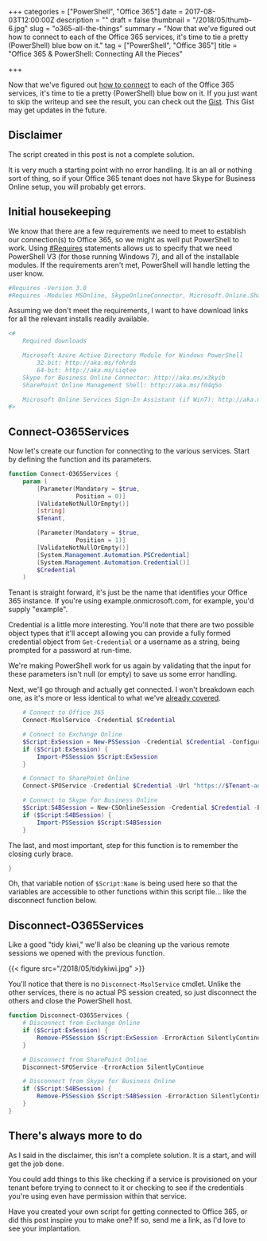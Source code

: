 +++
categories = ["PowerShell", "Office 365"]
date = 2017-08-03T12:00:00Z
description = ""
draft = false
thumbnail = "/2018/05/thumb-6.jpg"
slug = "o365-all-the-things"
summary = "Now that we've figured out how to connect to each of the Office 365 services, it's time to tie a pretty (PowerShell) blue bow on it."
tag = ["PowerShell", "Office 365"]
title = "Office 365 & PowerShell: Connecting All the Pieces"

+++


Now that we've figured out [how to connect](https://king.geek.nz/2017/07/28/o365-connect/) to each of the Office 365 services, it's time to tie a pretty (PowerShell) blue bow on it. If you just want to skip the writeup and see the result, you can check out the [Gist](https://gist.github.com/Windos/5f96a9425b5b31c23df441035b478c5f). This Gist may get updates in the future.

## **Disclaimer**

The script created in this post is not a complete solution.

It is very much a starting point with no error handling. It is an all or nothing sort of thing, so if your Office 365 tenant does not have Skype for Business Online setup, you will probably get errors.

## **Initial housekeeping**

We know that there are a few requirements we need to meet to establish our connection(s) to Office 365, so we might as well put PowerShell to work. Using [#Requires](https://msdn.microsoft.com/en-us/powershell/reference/5.1/microsoft.powershell.core/about/about_requires) statements allows us to specify that we need PowerShell V3 (for those running Windows 7), and all of the installable modules. If the requirements aren't met, PowerShell will handle letting the user know.

```powershell
#Requires -Version 3.0
#Requires -Modules MSOnline, SkypeOnlineConnector, Microsoft.Online.SharePoint.PowerShell

```

Assuming we don't meet the requirements, I want to have download links for all the relevant installs readily available.

```powershell
<#
    Required downloads

    Microsoft Azure Active Directory Module for Windows PowerShell
        32-bit: http://aka.ms/fohrds
        64-bit: http://aka.ms/siqtee
    Skype for Business Online Connector: http://aka.ms/x3kyib
    SharePoint Online Management Shell: http://aka.ms/f04q5o

    Microsoft Online Services Sign-In Assistant (if Win7): http://aka.ms/vl42dg
#>

```

## **Connect-O365Services**

Now let's create our function for connecting to the various services. Start by defining the function and its parameters.

```powershell
function Connect-O365Services {
    param (
        [Parameter(Mandatory = $true,
                   Position = 0)]
        [ValidateNotNullOrEmpty()]
        [string]
        $Tenant,

        [Parameter(Mandatory = $true,
                   Position = 1)]
        [ValidateNotNullOrEmpty()]
        [System.Management.Automation.PSCredential]
        [System.Management.Automation.Credential()]
        $Credential
    )

```

Tenant is straight forward, it's just be the name that identifies your Office 365 instance. If you're using example.onmicrosoft.com, for example, you'd supply "example".

Credential is a little more interesting. You'll note that there are two possible object types that it'll accept allowing you can provide a fully formed credential object from `Get-Credential` or a username as a string, being prompted for a password at run-time.

We're making PowerShell work for us again by validating that the input for these parameters isn't null (or empty) to save us some error handling.

Next, we'll go through and actually get connected. I won't breakdown each one, as it's more or less identical to what we've [already covered](https://king.geek.nz/2017/07/28/o365-connect/).

```powershell
    # Connect to Office 365
    Connect-MsolService -Credential $Credential

    # Connect to Exchange Online
    $Script:ExSession = New-PSSession -Credential $Credential -ConfigurationName Microsoft.Exchange -ConnectionUri "https://outlook.office365.com/powershell-liveid/" -Authentication "Basic" -AllowRedirection -ErrorAction SilentlyContinue
    if ($Script:ExSession) {
        Import-PSSession $Script:ExSession
    }

    # Connect to SharePoint Online
    Connect-SPOService -Credential $Credential -Url "https://$Tenant-admin.sharepoint.com" -ErrorAction SilentlyContinue

    # Connect to Skype for Business Online
    $Script:S4BSession = New-CSOnlineSession -Credential $Credential -ErrorAction SilentlyContinue
    if ($Script:S4BSession) {
        Import-PSSession $Script:S4BSession
    }

```

The last, and most important, step for this function is to remember the closing curly brace.

```powershell
}

```

Oh, that variable notion of `$Script:Name` is being used here so that the variables are accessible to other functions within this script file… like the disconnect function below.

## **Disconnect-O365Services**

Like a good "tidy kiwi," we'll also be cleaning up the various remote sessions we opened with the previous function.

{{< figure src="/2018/05/tidykiwi.jpg" >}}

You'll notice that there is no `Disconnect-MsolService` cmdlet. Unlike the other services, there is no actual PS session created, so just disconnect the others and close the PowerShell host.

```powershell
function Disconnect-O365Services {
    # Disconnect from Exchange Online
    if ($Script:ExSession) {
        Remove-PSSession $Script:ExSession -ErrorAction SilentlyContinue
    }

    # Disconnect from SharePoint Online
    Disconnect-SPOService -ErrorAction SilentlyContinue

    # Disconnect from Skype for Business Online
    if ($Script:S4BSession) {
        Remove-PSSession $Script:S4BSession -ErrorAction SilentlyContinue
    }
}

```

## **There's always more to do**

As I said in the disclaimer, this isn't a complete solution. It is a start, and will get the job done.

You could add things to this like checking if a service is provisioned on your tenant before trying to connect to it or checking to see if the credentials you're using even have permission within that service.

Have you created your own script for getting connected to Office 365, or did this post inspire you to make one? If so, send me a link, as I'd love to see your implantation.

